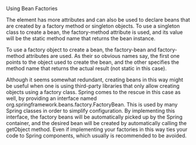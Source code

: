 Using Bean Factories

The <bean /> element has more attributes and can also be used to declare beans that are created by a factory method or singleton objects. To use a singleton class to create a bean, the factory-method attribute is used, and its value will be the static method name that returns the bean instance.

To use a factory object to create a bean, the factory-bean and factory-method attributes are used. As their so obvious names say, the first one points to the object used to create the bean, and the other specifies the method name that returns the actual result (not static in this case).

Although it seems somewhat redundant, creating beans in this way might be useful when one is using third-party libraries that only allow creating objects using a factory class. Spring comes to the rescue in this case as well, by providing an interface named org.springframework.beans.factory.FactoryBean<T>. This is used by many Spring classes in order to simplify configuration. By implementing this interface, the factory beans will be automatically picked up by the Spring container, and the desired bean will be created by automatically calling the getObject method. Even if implementing your factories in this way ties your code to Spring components, which usually is recommended to be avoided.